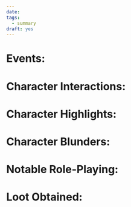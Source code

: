 ```yaml
---
date: 
tags:
  - summary
draft: yes
---
```

# Events:

# Character Interactions:
# Character Highlights:
# Character Blunders:
# Notable Role-Playing:
# Loot Obtained:
